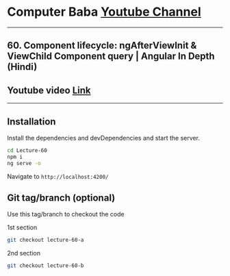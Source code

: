 # Computer Baba [Youtube Channel](https://www.youtube.com/c/ComputerBabaOfficial)

---

## 60. Component lifecycle: ngAfterViewInit & ViewChild Component query | Angular In Depth (Hindi)

## Youtube video [Link](https://youtu.be/FhaJaNpbczg)

---

## Installation

Install the dependencies and devDependencies and start the server.

```sh
cd Lecture-60
npm i
ng serve -o
```

Navigate to `http://localhost:4200/`

## Git tag/branch (optional)

Use this tag/branch to checkout the code

1st section

```sh
git checkout lecture-60-a
```

2nd section

```sh
git checkout lecture-60-b
```
